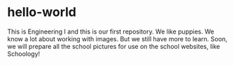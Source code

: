# hello-world
This is Engineering I and this is our first repository.
We like puppies.
We know a lot about working with images.
But we still have more to learn.
Soon, we will prepare all the school pictures for use on the school websites, like Schoology!
